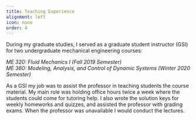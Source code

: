 ```yaml
---
title: Teaching Experience
alignment: left
icon: none
order: 4
---
```

During my graduate studies, I served as a graduate student instructor (GSI) for two undergraduate mechanical engineering courses: 

*ME 320: Fluid Mechanics I (Fall 2019 Semester)*<br/>
*ME 360: Modeling, Analysis, and Control of Dynamic Systems (Winter 2020 Semester)*

As a GSI my job was to assist the professor in teaching students the course material. My main role was holding office hours twice a week where the students could come for tutoring help. I also wrote the solution keys for weekly homeworks and quizzes, and assisted the professor with grading exams. When the professor was unavailable I would conduct the lectures. 
